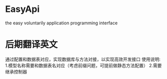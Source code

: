 # EasyApi
the easy voluntarily application programming interface
# 后期翻译英文
通过配置和数据表对应，实现数据库与方法对接，以实现高效开发接口
使用说明:
1.模型名称需要和数据表名对应（考虑前缀问题，可提前做静态方法配置）
2.需要继承控制器

